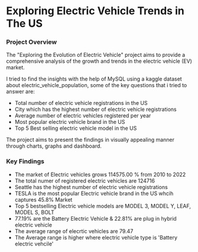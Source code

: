 # Exploring Electric Vehicle Trends in The US

### Project Overview 

The "Exploring the Evolution of Electric Vehicle" project aims to provide a comprehensive analysis of the growth and trends in the electric vehicle (EV) market.

I tried to find the insights with the help of MySQL using a kaggle dataset about electric_vehicle_population, some of the key questions that i tried to answer are:

* Total number of electric vehicle registrations in the US
* City which has the highest number of electric vehicle registrations
* Average number of electric vehicles registered per year
* Most popular electric vehicle brand in the US
* Top 5 Best selling electric vehicle model in the US



The project aims to present the findings in visually appealing manner through charts, graphs and dashboard.


### Key Findings 

* The market of Electric vehicles grows 114575.00 % from 2010 to 2022
* The total numer of registered electric vehicles are 124716
* Seattle has the highest number of electric vehicle registrations
* TESLA is the most popular Electric vehicle brand in the US whcih captures 45.8% Market
* Top 5 bestselling Electric vehicle models are MODEL 3, MODEL Y, LEAF, MODEL S, BOLT
* 77.19% are the Battery Electric Vehicle & 22.81% are plug in hybrid electric vehicle 
* The average range of elecrtic vehicles are 79.47
* The Average range is higher where electric vehicle type is 'Battery electric vehcile' 

